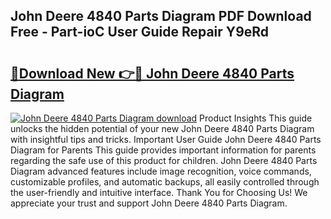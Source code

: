 ## John Deere 4840 Parts Diagram PDF Download Free - Part-ioC User Guide Repair Y9eRd

# <h2><a href="http://dfhme73.blite.top/?on=John+Deere+4840+Parts+Diagram">🔗Download New 👉🔴 John Deere 4840 Parts Diagram</a></h2>

[![John Deere 4840 Parts Diagram download](https://i.imgur.com/lujVjoI.png)](http://dfhme73.blite.top/?on=John+Deere+4840+Parts+Diagram)
Product Insights This guide unlocks the hidden potential of your new John Deere 4840 Parts Diagram with insightful tips and tricks. Important User Guide John Deere 4840 Parts Diagram for Parents This guide provides important information for parents regarding the safe use of this product for children. John Deere 4840 Parts Diagram advanced features include image recognition, voice commands, customizable profiles, and automatic backups, all easily controlled through the user-friendly and intuitive interface. Thank You for Choosing Us! We appreciate your trust and support John Deere 4840 Parts Diagram.
